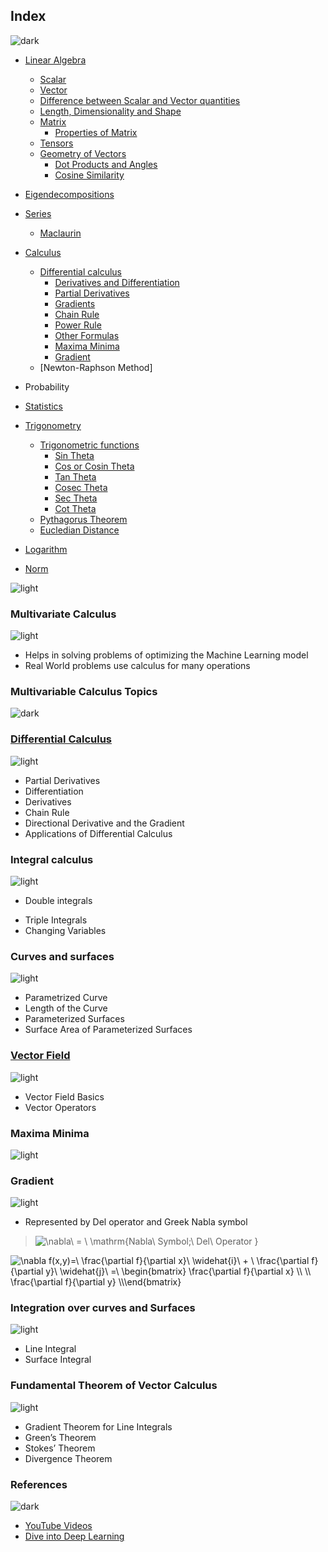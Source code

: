 ## Index

![dark](https://user-images.githubusercontent.com/12748752/132402918-976c6cc7-cc94-4267-9513-b3937504eb63.png)
* [Linear Algebra](https://github.com/iAmKankan/Mathematics/blob/main/linearAlgebra.md)
   * [Scalar](https://github.com/iAmKankan/Mathematics/blob/main/linearAlgebra.md)
   * [Vector](https://github.com/iAmKankan/Mathematics/blob/main/linearAlgebra.md)
   * [Difference between Scalar and Vector quantities](https://github.com/iAmKankan/Mathematics/blob/main/linearAlgebra.md)
   * [Length, Dimensionality and Shape](https://github.com/iAmKankan/Mathematics/blob/main/linearAlgebra.md)
   * [Matrix](https://github.com/iAmKankan/Mathematics/blob/main/linearAlgebra.md)
     * [Properties of Matrix](https://github.com/iAmKankan/Mathematics/blob/main/linearAlgebra.md)
   * [Tensors](https://github.com/iAmKankan/Mathematics/blob/main/linearAlgebra.md)
   * [Geometry of Vectors](https://github.com/iAmKankan/Mathematics/blob/main/linearAlgebra.md)
     * [Dot Products and Angles](https://github.com/iAmKankan/Mathematics/blob/main/linearAlgebra.md)
     * [Cosine Similarity](https://github.com/iAmKankan/Mathematics/blob/main/linearAlgebra.md)

* [Eigendecompositions](https://github.com/iAmKankan/Mathematics/blob/main/eigendecompositions.md)
* [Series](#)
   * [Maclaurin](https://github.com/iAmKankan/Mathematics/blob/main/formula.md#maclaurin-series)

* [Calculus](#what-is-calculus)
   * [Differential calculus](https://github.com/iAmKankan/Mathematics/blob/main/D_calculus.md)
     * [Derivatives and Differentiation](https://github.com/iAmKankan/Mathematics/blob/main/D_calculus.md)
     * [Partial Derivatives](https://github.com/iAmKankan/Mathematics/blob/main/D_calculus.md)
     * [Gradients](https://github.com/iAmKankan/Mathematics/blob/main/D_calculus.md)
     * [Chain Rule](https://github.com/iAmKankan/Mathematics/blob/main/D_calculus.md)
     * [Power Rule](https://github.com/iAmKankan/Mathematics/blob/main/D_calculus.md)
     * [Other Formulas](https://github.com/iAmKankan/Mathematics/blob/main/D_calculus.md)
     * [Maxima Minima](https://github.com/iAmKankan/Mathematics/blob/main/D_calculus.md)
     * [Gradient](https://github.com/iAmKankan/Mathematics/blob/main/D_calculus.md)
   * [Newton-Raphson Method]

* Probability
* [Statistics](https://github.com/iAmKankan/Statistics)

* [Trigonometry](https://github.com/iAmKankan/Mathematics/blob/main/trigonometry.md)
   * [Trigonometric functions](https://github.com/iAmKankan/Mathematics/blob/main/trigonometry.md)
     * [Sin Theta](https://github.com/iAmKankan/Mathematics/blob/main/trigonometry.md)
     * [Cos or Cosin Theta](https://github.com/iAmKankan/Mathematics/blob/main/trigonometry.md)
     * [Tan Theta](https://github.com/iAmKankan/Mathematics/blob/main/trigonometry.md)
     * [Cosec Theta](https://github.com/iAmKankan/Mathematics/blob/main/trigonometry.md)
     * [Sec Theta](https://github.com/iAmKankan/Mathematics/blob/main/trigonometry.md)
     * [Cot Theta](https://github.com/iAmKankan/Mathematics/blob/main/trigonometry.md)
  * [Pythagorus Theorem](https://github.com/iAmKankan/Mathematics/blob/main/trigonometry.md)
  * [Eucledian Distance](https://github.com/iAmKankan/Mathematics/blob/main/trigonometry.md)
  
* [Logarithm](https://github.com/iAmKankan/Mathematics/blob/main/logarithm.md)
  
* [Norm]()


![light](https://user-images.githubusercontent.com/12748752/132402912-1a2a215e-de2f-4536-b28e-e75197136af9.png)



### Multivariate Calculus
![light](https://user-images.githubusercontent.com/12748752/132402912-1a2a215e-de2f-4536-b28e-e75197136af9.png)

* Helps in solving problems of optimizing the Machine Learning model
* Real World problems use calculus for many operations

### Multivariable Calculus Topics
![dark](https://user-images.githubusercontent.com/12748752/132402918-976c6cc7-cc94-4267-9513-b3937504eb63.png)



  ### [Differential Calculus](https://github.com/iAmKankan/Mathematics/blob/main/differentialc.md#differential-calculus)
![light](https://user-images.githubusercontent.com/12748752/132402912-1a2a215e-de2f-4536-b28e-e75197136af9.png)
- Partial Derivatives
- Differentiation
- Derivatives
- Chain Rule
- Directional Derivative and the Gradient
- Applications of Differential Calculus
 ### Integral calculus	
![light](https://user-images.githubusercontent.com/12748752/132402912-1a2a215e-de2f-4536-b28e-e75197136af9.png)
* Double integrals
- Triple Integrals
- Changing Variables
 ### Curves and surfaces	
![light](https://user-images.githubusercontent.com/12748752/132402912-1a2a215e-de2f-4536-b28e-e75197136af9.png)
- Parametrized Curve
- Length of the Curve
- Parameterized Surfaces
- Surface Area of Parameterized Surfaces
 ### [Vector Field](https://github.com/iAmKankan/Mathematics/blob/main/vector.md)
![light](https://user-images.githubusercontent.com/12748752/132402912-1a2a215e-de2f-4536-b28e-e75197136af9.png)
- Vector Field Basics
- Vector Operators

### Maxima Minima
![light](https://user-images.githubusercontent.com/12748752/132402912-1a2a215e-de2f-4536-b28e-e75197136af9.png)

### Gradient
![light](https://user-images.githubusercontent.com/12748752/132402912-1a2a215e-de2f-4536-b28e-e75197136af9.png)
* Represented by Del operator and Greek Nabla symbol
> <img src="https://latex.codecogs.com/svg.image?\nabla\&space;&space;=&space;\&space;\mathrm{Nabla\&space;Symbol;\&space;Del\&space;Operator&space;}" title="\nabla\ = \ \mathrm{Nabla\ Symbol;\ Del\ Operator }" />

<img src="https://latex.codecogs.com/svg.image?\nabla&space;f(x,y)=\&space;\frac{\partial&space;f}{\partial&space;x}\&space;\widehat{i}\&space;&plus;&space;\&space;\frac{\partial&space;f}{\partial&space;y}\&space;\widehat{j}\&space;=\&space;\begin{bmatrix}&space;\frac{\partial&space;f}{\partial&space;x}&space;\\&space;\\&space;\frac{\partial&space;f}{\partial&space;y}&space;\\\end{bmatrix}&space;" title="\nabla f(x,y)=\ \frac{\partial f}{\partial x}\ \widehat{i}\ + \ \frac{\partial f}{\partial y}\ \widehat{j}\ =\ \begin{bmatrix} \frac{\partial f}{\partial x} \\ \\ \frac{\partial f}{\partial y} \\\end{bmatrix} " />

### Integration over curves and Surfaces
![light](https://user-images.githubusercontent.com/12748752/132402912-1a2a215e-de2f-4536-b28e-e75197136af9.png)
- Line Integral
- Surface Integral
 ### Fundamental Theorem of Vector Calculus
![light](https://user-images.githubusercontent.com/12748752/132402912-1a2a215e-de2f-4536-b28e-e75197136af9.png)
- Gradient Theorem for Line Integrals
- Green’s Theorem
- Stokes’ Theorem
- Divergence Theorem



















### References
![dark](https://user-images.githubusercontent.com/12748752/132402918-976c6cc7-cc94-4267-9513-b3937504eb63.png)
* [YouTube Videos](https://www.youtube.com/watch?v=1VSZtNYMntM)
* [Dive into Deep Learning](https://d2l.ai/index.html)
